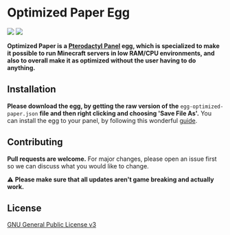 # Optimized Paper Egg

[![](https://img.shields.io/discord/814904716005081119.svg?label=Discord&logo=Discord&colorB=7289da&style=for-the-badge)](https://discord.gg/CtQqm62Qjh)
[![](https://img.shields.io/static/v1?label=&message=DONATE&color=blue&style=for-the-badge&logo=paypal)](https://paypal.me/0sami)

**Optimized Paper is a [Pterodactyl Panel](https://pterodactyl.io/) egg, which is specialized to make it possible to run Minecraft servers in low RAM/CPU environments, and also to overall make it as optimized without the user having to do anything.**

## Installation

**Please download the egg, by getting the raw version of the** ```egg-optimized-paper.json``` **file and then right clicking and choosing 'Save File As'.** You can install the egg to your panel, by following this wonderful [guide](https://github.com/parkervcp/eggs#how-to-import-an-egg).

## Contributing

**Pull requests are welcome.** For major changes, please open an issue first so we can discuss what you would like to change.

⚠️ **Please make sure that all updates aren't game breaking and actually work.**

## License
[GNU General Public License v3](https://choosealicense.com/licenses/gpl-3.0/)
